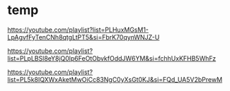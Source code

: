 # temp

<!-- cpz -->

https://youtube.com/playlist?list=PLHuxMGsM1-LpAgvfFyTenCNh8qtgLtPT5&si=FbrK70qynWNJZ-U

https://youtube.com/playlist?list=PLpLBSl8eY8jQ0lp6FeOtObvkfOddJW6YM&si=fchhUxKFHB5WhFz

https://youtube.com/playlist?list=PL5k8IQXWxAketMwOiCc83NgC0yXsGt0KJ&si=FQd_UA5V2bPrewM
